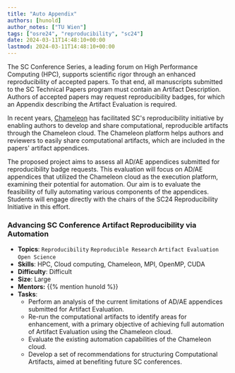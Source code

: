 ```yaml
---
title: "Auto Appendix"
authors: [hunold]
author_notes: ["TU Wien"]
tags: ["osre24", "reproducibility", "sc24"]
date: 2024-03-11T14:48:10+00:00
lastmod: 2024-03-11T14:48:10+00:00
---
```


The SC Conference Series, a leading forum on High Performance Computing (HPC), supports scientific rigor through an enhanced reproducibility of accepted papers.
To that end, all manuscripts submitted to the SC Technical Papers program must contain an Artifact Description. 
Authors of accepted papers may request reproducibility badges, for which an Appendix describing the
Artifact Evaluation is required.

In recent years, [Chameleon](https://www.chameleoncloud.org) has facilitated SC's reproducibility initiative by enabling authors to develop and share computational, reproducible artifacts through the Chameleon cloud. 
The Chameleon platform helps authors and reviewers to easily share computational artifacts, 
which are included in the papers' artifact appendices.

The proposed project aims to assess all AD/AE appendices submitted for reproducibility badge requests. This evaluation will focus on AD/AE appendices that utilized the Chameleon cloud as the execution platform, examining their potential for automation. 
Our aim is to evaluate the feasibility of fully automating various components of the appendices. 
Students will engage directly with the chairs of the SC24 Reproducibility Initiative in this effort.

### **Advancing SC Conference Artifact Reproducibility via Automation**

- **Topics**: `Reproducibility` `Reproducible Research` `Artifact Evaluation` `Open Science`
- **Skills**: HPC, Cloud computing, Chameleon, MPI, OpenMP, CUDA
- **Difficulty**: Difficult
- **Size**: Large
- **Mentors:** {{% mention hunold %}}
- **Tasks**:
  - Perform an analysis of the current limitations of AD/AE appendices submitted for Artifact Evaluation.
  - Re-run the computational artifacts to identify areas for enhancement, with a primary objective of achieving full automation of Artifact Evaluation using the Chameleon cloud.
  - Evaluate the existing automation capabilities of the Chameleon cloud.
  - Develop a set of recommendations for structuring Computational Artifacts, aimed at benefiting future SC conferences.
